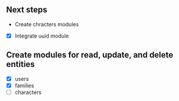 ## Next steps
- Create chracters modules

- [X] Integrate uuid module
## Create modules for read, update, and delete entities
- [X] users
- [X] families
- [ ] characters
